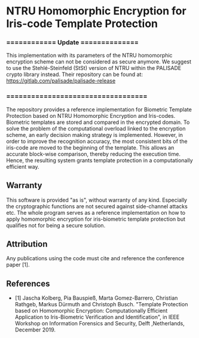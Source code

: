 # NTRU Homomorphic Encryption for Iris-code Template Protection

### ============ Update ==============
This implementation with its parameters of the NTRU homomorphic encryption scheme can not be considered as secure anymore. We suggest to use the Stehlé-Steinfeld
(StSt) version of NTRU within the PALISADE crypto library instead. Their repository can be found at: https://gitlab.com/palisade/palisade-release
### ==================================

The repository provides a reference implementation for Biometric Template Protection based on NTRU Homomorphic Encryption and Iris-codes. Biometric templates are stored and compared in the encrypted domain. To solve the problem of the computational overload linked to the encryption scheme, an early decision making strategy is implemented. However, in order to improve the recognition accuracy, the most consistent bits of the iris-code are moved to the beginning of the template. This allows an accurate block-wise comparison, thereby reducing the execution time. Hence, the resulting system grants template protection in a computationally efficient way.


## Warranty

This software is provided "as is", without warranty of any kind. Especially the cryptographic functions are not secured against side-channel attacks etc. The whole program serves as a reference implementation on how to apply homomorphic encryption for iris-biometric template protection but qualifies not for being a secure solution.


## Attribution

Any publications using the code must cite and reference the conference paper [1].


## References

* [1] Jascha Kolberg, Pia Bauspieß, Marta Gomez-Barrero, Christian Rathgeb, Markus Dürmuth and Christoph Busch. "Template Protection based on Homomorphic Encryption: Computationally Efficient Application to Iris-Biometric Verification and Identification", in IEEE Workshop on Information Forensics and Security, Delft ,Netherlands, December 2019.
